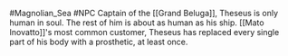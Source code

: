 #Magnolian_Sea #NPC 
Captain of the [[Grand Beluga]], Theseus is only human in soul. The rest of him is about as human as his ship. [[Mato Inovatto]]'s most common customer, Theseus has replaced every single part of his body with a prosthetic, at least once. 